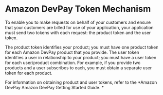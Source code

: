 # Amazon DevPay Token Mechanism<a name="DevPayTokenMechanism"></a>

To enable you to make requests on behalf of your customers and ensure that your customers are billed for use of your application, your application must send two tokens with each request: the product token and the user token\. 

 The product token identifies your product; you must have one product token for each Amazon DevPay product that you provide\. The user token identifies a user in relationship to your product; you must have a user token for each user/product combination\. For example, if you provide two products and a user subscribes to each, you must obtain a separate user token for each product\. 

For information on obtaining product and user tokens, refer to the *Amazon DevPay Amazon DevPay Getting Started Guide\. *